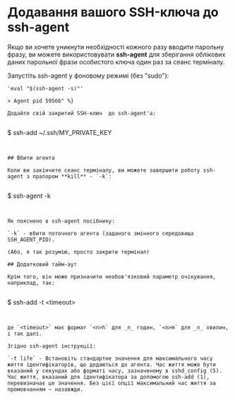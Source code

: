 # Додавання вашого SSH-ключа до ssh-agent

Якщо ви хочете уникнути необхідності кожного разу вводити парольну фразу, ви можете використовувати **ssh-agent** для зберігання облікових даних парольної фрази особистого ключа один раз за сеанс терміналу.

Запустіть ssh-agent у фоновому режимі (без "sudo"):


```
'eval "$(ssh-agent -s)"'

> Agent pid 59566" %}

Додайте свій закритий SSH-ключ  до ssh-agent'a:


```
$ ssh-add ~/.ssh/MY_PRIVATE_KEY
```


## Вбити агента

Коли ви закінчите сеанс терміналу, ви можете завершити роботу ssh-agent з прапором **kill** - `-k`:


```
$ ssh-agent -k
```


Як пояснено в ssh-agent посібнику:

`-k` - вбити поточного агента (заданого змінного середовища SSH_AGENT_PID).

(Або, я так розумію, просто закрити термінал)

## Додатковий тайм-аут

Крім того, він може призначити необов'язковий параметр очікування, наприклад, так:


```
$ ssh-add -t &lt;timeout&gt;
```


де `<timeout>` має формат `<n>h` для _n_ годин, `<n>m` для _n_ хвилин, і так далі.

Згідно ssh-agent інструкції:

`-t life` - Встановіть стандартне значення для максимального часу життя ідентифікаторів, що додаються до агента. Час життя може бути вказаний у секундах або форматі часу, зазначеному в sshd_config (5). Час життя, вказаний для ідентифікатора за допомогою ssh-add (1), перевизначає це значення. Без цієї опції максимальний час життя за промовчанням – назавжди.
